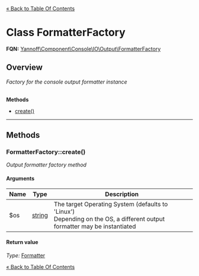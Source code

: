 [&laquo; Back to Table Of Contents](/doc/api/index.md)

# Class FormatterFactory

**FQN:** [Yannoff\Component\Console\IO\Output\FormatterFactory][self]
<br/>



## Overview

_Factory for the console output formatter instance_
<br/><br/>


**Methods**

- [create()](#create)

---


## Methods


### <a name="create">FormatterFactory::create()</a>
_Output formatter factory method_

#### Arguments

Name|Type|Description
----|----|-----------
$os|[string](https://www.php.net/manual/language.types.string.php)|The target Operating System (defaults to 'Linux')<br/>Depending on the OS, a different output formatter may be instantiated

#### Return value

_Type:_ [Formatter](/doc/api/IO/Output/Formatter.md)



[self]: FormatterFactory.md

[&laquo; Back to Table Of Contents](/doc/api/index.md)

